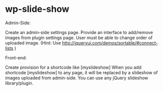 # wp-slide-show
Admin-Side:

Create an admin-side settings page.
Provide an interface to add/remove images from plugin settings page.
User must be able to change order of uploaded image. (Hint: Use http://jqueryui.com/demos/sortable/#connect-lists )

Front-end:

Create provision for a shortcode like [myslideshow]
When you add shortcode [myslideshow] to any page, it will be replaced by a slideshow of images uploaded from admin-side.
You can use any jQuery slideshow library/plugin.
